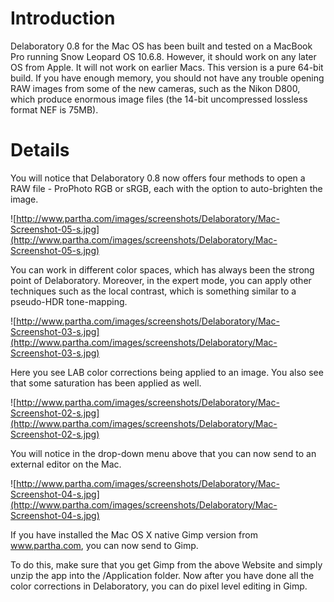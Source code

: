 # Introduction #

Delaboratory 0.8 for the Mac OS has been built and tested on a MacBook Pro running Snow Leopard OS 10.6.8. However, it should work on any later OS from Apple. It will not work on earlier Macs. This version is a pure 64-bit build. If you have enough memory, you should not have any trouble opening RAW images from some of the new cameras, such as the Nikon D800, which produce enormous image files (the 14-bit uncompressed lossless format NEF is 75MB).


# Details #

You will notice that Delaboratory 0.8 now offers four methods to open a RAW file - ProPhoto RGB or sRGB, each with the option to auto-brighten the image.


![http://www.partha.com/images/screenshots/Delaboratory/Mac-Screenshot-05-s.jpg](http://www.partha.com/images/screenshots/Delaboratory/Mac-Screenshot-05-s.jpg)

You can work in different color spaces, which has always been the strong point of Delaboratory. Moreover, in the expert mode, you can apply other techniques such as the local contrast, which is something similar to a pseudo-HDR tone-mapping.


![http://www.partha.com/images/screenshots/Delaboratory/Mac-Screenshot-03-s.jpg](http://www.partha.com/images/screenshots/Delaboratory/Mac-Screenshot-03-s.jpg)

Here you see LAB color corrections being applied to an image. You also see that some saturation has been applied as well.

![http://www.partha.com/images/screenshots/Delaboratory/Mac-Screenshot-02-s.jpg](http://www.partha.com/images/screenshots/Delaboratory/Mac-Screenshot-02-s.jpg)

You will notice in the drop-down menu above that you can now send to an external editor on the Mac.

![http://www.partha.com/images/screenshots/Delaboratory/Mac-Screenshot-04-s.jpg](http://www.partha.com/images/screenshots/Delaboratory/Mac-Screenshot-04-s.jpg)

If you have installed the Mac OS X native Gimp version from www.partha.com, you can now send to Gimp.

To do this, make sure that you get Gimp from the above Website and simply unzip the app into the /Application folder. Now after you have done all the color corrections in Delaboratory, you can do pixel level editing in Gimp.